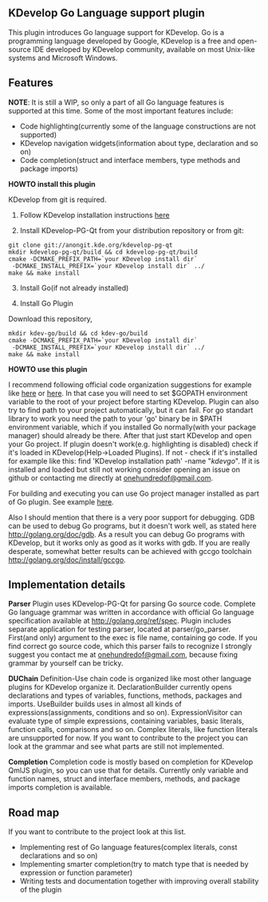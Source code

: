 KDevelop Go Language support plugin
-------------------------------------------------

This plugin introduces Go language support for KDevelop. Go is a programming language developed by Google, KDevelop is a free and open-source IDE developed by KDevelop community, available on most Unix-like systems and Microsoft Windows.

Features
--------------------
**NOTE**: It is still a WIP, so only a part of all Go language features is supported at this time. 
Some of the most important features include:
 -   Code highlighting(currently some of the language constructions are not supported)
 -   KDevelop navigation widgets(information about type, declaration and so on)
 -   Code completion(struct and interface members, type methods and package imports)

**HOWTO install this plugin**

KDevelop from git is required.

1) Follow KDevelop installation instructions [here](https://community.kde.org/KDevelop/HowToCompile_v5)

2) Install KDevelop-PG-Qt from your distribution repository or from git:
```
git clone git://anongit.kde.org/kdevelop-pg-qt
mkdir kdevelop-pg-qt/build && cd kdevelop-pg-qt/build
cmake -DCMAKE_PREFIX_PATH=`your KDevelop install dir` 
 -DCMAKE_INSTALL_PREFIX=`your KDevelop install dir` ../
make && make install
```

3) Install Go(if not already installed)

4) Install Go Plugin

Download this repository,
``` 
mkdir kdev-go/build && cd kdev-go/build
cmake -DCMAKE_PREFIX_PATH=`your KDevelop install dir` 
 -DCMAKE_INSTALL_PREFIX=`your KDevelop install dir` ../
make && make install
```


**HOWTO use this plugin**

I recommend following official code organization suggestions for example like [here](http://golang.org/doc/code.html) or [here](http://www.youtube.com/watch?v=XCsL89YtqCs). In that case you will need to set $GOPATH environment variable to the root of your project before starting KDevelop. Plugin can also try to find path to your project automatically, but it can fail. For go standart library to work you need the path to your 'go' binary be in $PATH environment variable, which if you installed Go normally(with your package manager) should already be there. After that just start KDevelop and open your Go project. If plugin doesn't work(e.g. highlighting is disabled) check if it's loaded in KDevelop(Help->Loaded Plugins). If not - check if it's installed for example like this: find 'KDevelop installation path' -name "*kdevgo*". If it is installed and loaded but still not working consider opening an issue on github or contacting me directly at onehundredof@gmail.com.

For building and executing you can use Go project manager installed as part of Go plugin. See example [here](https://www.youtube.com/watch?v=KxIy53i0RK0).

Also I should mention that there is a very poor support for debugging. GDB can be used to debug Go programs, but it doesn't work well, as stated here http://golang.org/doc/gdb. As a result you can debug Go programs with KDevelop, but it works only as good as it works with gdb. If you are really desperate, somewhat better results can be achieved with gccgo toolchain http://golang.org/doc/install/gccgo.


Implementation details
---------------------------
**Parser**
Plugin uses KDevelop-PG-Qt for parsing Go source code. Complete Go language grammar was written in accordance with official Go language specification available at http://golang.org/ref/spec. Plugin includes separate application for testing parser, located at parser/go_parser. First(and only) argument to the exec is file name, containing go code. If you find correct go source code, which this parser fails to recognize I strongly suggest you contact me at  onehundredof@gmail.com, because fixing grammar by yourself can be tricky.

**DUChain**
Definition-Use chain code is organized like most other language plugins for KDevelop organize it. DeclarationBuilder currently opens declarations and types of variables, functions, methods, packages and imports. UseBuilder builds uses in almost all kinds of expressions(assignments, conditions and so on). ExpressionVisitor can evaluate type of simple expressions, containing variables, basic literals, function calls, comparisons and so on. Complex literals, like function literals are unsupported for now. If you want to contribute to the project you can look at the grammar and see what parts are still not implemented.

**Completion**
Completion code is mostly based on completion for KDevelop QmlJS plugin, so you can use that for details. Currently only variable and function names, struct and interface members, methods, and package imports completion is available.

Road map
-----------------------
If you want to contribute to the project look at this list.
- Implementing rest of Go language features(complex literals, const declarations and so on)
- Implementing smarter completion(try to match type that is needed by expression or function parameter)
- Writing tests and documentation together with improving overall stability of the plugin
